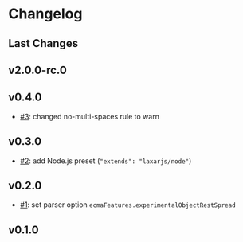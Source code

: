 # Changelog

## Last Changes


## v2.0.0-rc.0
## v0.4.0

- [#3](https://github.com/LaxarJS/eslint-config-laxarjs/issues/3): changed no-multi-spaces rule to warn


## v0.3.0

- [#2](https://github.com/LaxarJS/eslint-config-laxarjs/issues/2): add Node.js preset (`"extends": "laxarjs/node"`)


## v0.2.0

- [#1](https://github.com/LaxarJS/eslint-config-laxarjs/issues/1): set parser option `ecmaFeatures.experimentalObjectRestSpread`


## v0.1.0
